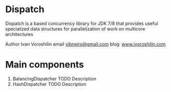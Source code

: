 # Dispatch
Dispatch is a based concurrency library for JDK 7/8 that provides useful specialized data structures for parallelization of work on multicore architectures

Author Ivan Voroshilin
email vibneiro@gmail.com
blog:  www.ivoroshilin.com

# Main components
1. BalancingDispatcher
TODO Description
2. HashDispatcher
TODO Description
